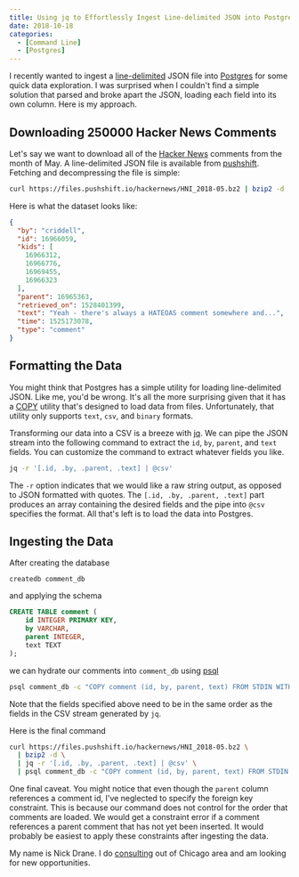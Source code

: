 ```yaml
---
title: Using jq to Effortlessly Ingest Line-delimited JSON into PostgreSQL
date: 2018-10-18
categories:
  - [Command Line]
  - [Postgres]
---
```


I recently wanted to ingest a [line-delimited](https://en.wikipedia.org/wiki/JSON_streaming#Line-delimited_JSON) JSON file into [Postgres](https://www.postgresql.org/) for some quick data exploration. I was surprised when I couldn't find a simple solution that parsed and broke apart the JSON, loading each field into its own column. Here is my approach.

<!-- more -->

## Downloading 250000 Hacker News Comments

Let's say we want to download all of the [Hacker News](https://news.ycombinator.com/) comments from the month of May. A line-delimited JSON file is available from [pushshift](https://files.pushshift.io/hackernews/HNI_2018-05.bz2). Fetching and decompressing the file is simple:

```bash
curl https://files.pushshift.io/hackernews/HNI_2018-05.bz2 | bzip2 -d
```

Here is what the dataset looks like:

```JSON
{
  "by": "criddell",
  "id": 16966059,
  "kids": [
    16966312,
    16966776,
    16969455,
    16966323
  ],
  "parent": 16965363,
  "retrieved_on": 1528401399,
  "text": "Yeah - there's always a HATEOAS comment somewhere and...",
  "time": 1525173078,
  "type": "comment"
}
```

## Formatting the Data

You might think that Postgres has a simple utility for loading line-delimited JSON. Like me, you'd be wrong. It's all the more surprising given that it has a [COPY](https://www.postgresql.org/docs/current/static/sql-copy.html) utility that's designed to load data from files. Unfortunately, that utility only supports `text`, `csv`, and `binary` formats.

Transforming our data into a CSV is a breeze with [jq](https://stedolan.github.io/jq/). We can pipe the JSON stream into the following command to extract the `id`, `by`, `parent`, and `text` fields. You can customize the command to extract whatever fields you like.

```bash
jq -r '[.id, .by, .parent, .text] | @csv'
```

The `-r` option indicates that we would like a raw string output, as opposed to JSON formatted with quotes. The `[.id, .by, .parent, .text]` part produces an array containing the desired fields and the pipe into `@csv` specifies the format. All that's left is to load the data into Postgres.

## Ingesting the Data

After creating the database

`createdb comment_db`

and applying the schema

```SQL
CREATE TABLE comment (
    id INTEGER PRIMARY KEY,
    by VARCHAR,
    parent INTEGER,
    text TEXT
);
```

we can hydrate our comments into `comment_db` using [psql](https://www.postgresql.org/docs/current/static/app-psql.html)

```bash
psql comment_db -c "COPY comment (id, by, parent, text) FROM STDIN WITH (FORMAT CSV)"
```

Note that the fields specified above need to be in the same order as the fields in the CSV stream generated by `jq`.

Here is the final command

```bash
curl https://files.pushshift.io/hackernews/HNI_2018-05.bz2 \
  | bzip2 -d \
  | jq -r '[.id, .by, .parent, .text] | @csv' \
  | psql comment_db -c "COPY comment (id, by, parent, text) FROM STDIN WITH (FORMAT CSV)"
```

One final caveat. You might notice that even though the `parent` column references a comment id, I've neglected to specify the foreign key constraint. This is because our command does not control for the order that comments are loaded. We would get a constraint error if a comment references a parent comment that has not yet been inserted. It would probably be easiest to apply these constraints after ingesting the data.

My name is Nick Drane. I do [consulting](/hire-me) out of Chicago area and am looking for new opportunities.
